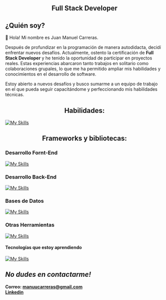 <h2 align='center'>
 Full Stack Developer 
</h2>

## ¿Quién soy?

👋 Hola! Mi nombre es Juan Manuel Carreras.

Después de profundizar en la programación de manera autodidacta, decidí enfrentar nuevos desafíos. Actualmente, ostento la certificación de **Full Stack Developer** y he tenido la oportunidad de participar en proyectos reales. Estas experiencias abarcaron tanto trabajos en solitario como colaboraciones grupales, lo que me ha permitido ampliar mis habilidades y conocimientos en el desarrollo de software.

Estoy abierto a nuevos desafíos y busco sumarme a un equipo de trabajo en el que pueda seguir capacitándome y perfeccionando mis habilidades técnicas.

</p>

<h2 align='center'> Habilidades: </h2>

[![My Skills](https://skillicons.dev/icons?i=html,css,javascript)](https://skillicons.dev)

<h2 align='center'>Frameworks y bibliotecas:</h2>

### Desarrollo Fornt-End

[![My Skills](https://skillicons.dev/icons?i=react,redux,tailwind,vite)](https://skillicons.dev)

### Desarrollo Back-End

[![My Skills](https://skillicons.dev/icons?i=nodejs,express,sequelize)](https://skillicons.dev)

### Bases de Datos

[![My Skills](https://skillicons.dev/icons?i=postgres,mysql,sqlite)](https://skillicons.dev)

### Otras Herramientas

[![My Skills](https://skillicons.dev/icons?i=github,git,vscode,postman)](https://skillicons.dev)

#### Tecnologías que estoy aprendiendo

[![My Skills](https://skillicons.dev/icons?i=docker,ts,py)](https://skillicons.dev)

## _No dudes en contactarme!_

**Correo: manuucarreras@gmail.com** </br>
**<a href='https://www.linkedin.com/in/manuel-carreras/'>Linkedin</a>**
